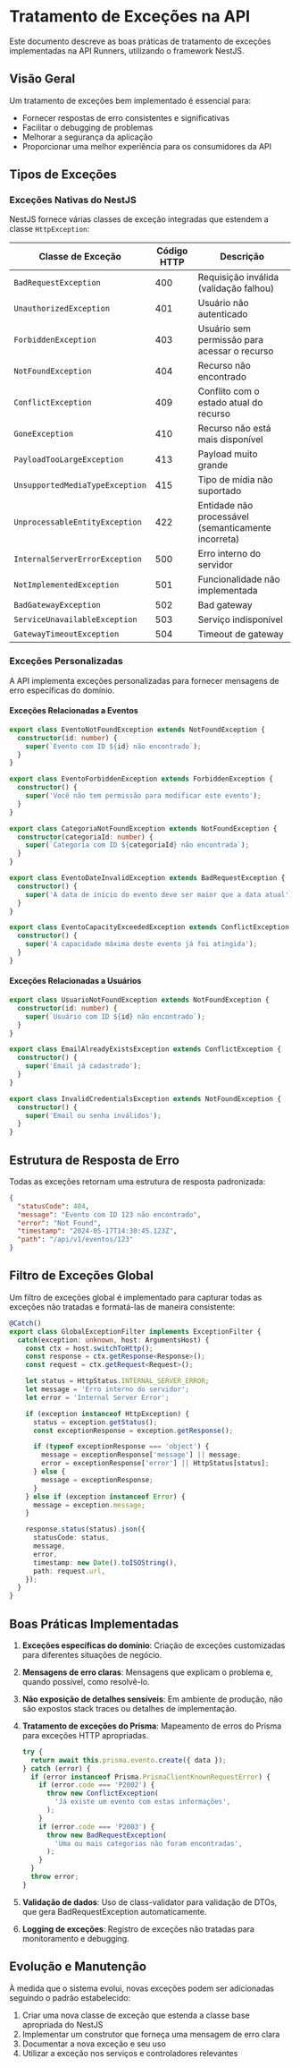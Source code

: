 # Tratamento de Exceções na API

Este documento descreve as boas práticas de tratamento de exceções implementadas na API Runners, utilizando o framework NestJS.

## Visão Geral

Um tratamento de exceções bem implementado é essencial para:

- Fornecer respostas de erro consistentes e significativas
- Facilitar o debugging de problemas
- Melhorar a segurança da aplicação
- Proporcionar uma melhor experiência para os consumidores da API

## Tipos de Exceções

### Exceções Nativas do NestJS

NestJS fornece várias classes de exceção integradas que estendem a classe `HttpException`:

| Classe de Exceção               | Código HTTP | Descrição                                           |
| ------------------------------- | ----------- | --------------------------------------------------- |
| `BadRequestException`           | 400         | Requisição inválida (validação falhou)              |
| `UnauthorizedException`         | 401         | Usuário não autenticado                             |
| `ForbiddenException`            | 403         | Usuário sem permissão para acessar o recurso        |
| `NotFoundException`             | 404         | Recurso não encontrado                              |
| `ConflictException`             | 409         | Conflito com o estado atual do recurso              |
| `GoneException`                 | 410         | Recurso não está mais disponível                    |
| `PayloadTooLargeException`      | 413         | Payload muito grande                                |
| `UnsupportedMediaTypeException` | 415         | Tipo de mídia não suportado                         |
| `UnprocessableEntityException`  | 422         | Entidade não processável (semanticamente incorreta) |
| `InternalServerErrorException`  | 500         | Erro interno do servidor                            |
| `NotImplementedException`       | 501         | Funcionalidade não implementada                     |
| `BadGatewayException`           | 502         | Bad gateway                                         |
| `ServiceUnavailableException`   | 503         | Serviço indisponível                                |
| `GatewayTimeoutException`       | 504         | Timeout de gateway                                  |

### Exceções Personalizadas

A API implementa exceções personalizadas para fornecer mensagens de erro específicas do domínio.

#### Exceções Relacionadas a Eventos

```typescript
export class EventoNotFoundException extends NotFoundException {
  constructor(id: number) {
    super(`Evento com ID ${id} não encontrado`);
  }
}

export class EventoForbiddenException extends ForbiddenException {
  constructor() {
    super('Você não tem permissão para modificar este evento');
  }
}

export class CategoriaNotFoundException extends NotFoundException {
  constructor(categoriaId: number) {
    super(`Categoria com ID ${categoriaId} não encontrada`);
  }
}

export class EventoDateInvalidException extends BadRequestException {
  constructor() {
    super('A data de início do evento deve ser maior que a data atual');
  }
}

export class EventoCapacityExceededException extends ConflictException {
  constructor() {
    super('A capacidade máxima deste evento já foi atingida');
  }
}
```

#### Exceções Relacionadas a Usuários

```typescript
export class UsuarioNotFoundException extends NotFoundException {
  constructor(id: number) {
    super(`Usuário com ID ${id} não encontrado`);
  }
}

export class EmailAlreadyExistsException extends ConflictException {
  constructor() {
    super('Email já cadastrado');
  }
}

export class InvalidCredentialsException extends NotFoundException {
  constructor() {
    super('Email ou senha inválidos');
  }
}
```

## Estrutura de Resposta de Erro

Todas as exceções retornam uma estrutura de resposta padronizada:

```json
{
  "statusCode": 404,
  "message": "Evento com ID 123 não encontrado",
  "error": "Not Found",
  "timestamp": "2024-05-17T14:30:45.123Z",
  "path": "/api/v1/eventos/123"
}
```

## Filtro de Exceções Global

Um filtro de exceções global é implementado para capturar todas as exceções não tratadas e formatá-las de maneira consistente:

```typescript
@Catch()
export class GlobalExceptionFilter implements ExceptionFilter {
  catch(exception: unknown, host: ArgumentsHost) {
    const ctx = host.switchToHttp();
    const response = ctx.getResponse<Response>();
    const request = ctx.getRequest<Request>();

    let status = HttpStatus.INTERNAL_SERVER_ERROR;
    let message = 'Erro interno do servidor';
    let error = 'Internal Server Error';

    if (exception instanceof HttpException) {
      status = exception.getStatus();
      const exceptionResponse = exception.getResponse();

      if (typeof exceptionResponse === 'object') {
        message = exceptionResponse['message'] || message;
        error = exceptionResponse['error'] || HttpStatus[status];
      } else {
        message = exceptionResponse;
      }
    } else if (exception instanceof Error) {
      message = exception.message;
    }

    response.status(status).json({
      statusCode: status,
      message,
      error,
      timestamp: new Date().toISOString(),
      path: request.url,
    });
  }
}
```

## Boas Práticas Implementadas

1. **Exceções específicas do domínio**: Criação de exceções customizadas para diferentes situações de negócio.

2. **Mensagens de erro claras**: Mensagens que explicam o problema e, quando possível, como resolvê-lo.

3. **Não exposição de detalhes sensíveis**: Em ambiente de produção, não são expostos stack traces ou detalhes de implementação.

4. **Tratamento de exceções do Prisma**: Mapeamento de erros do Prisma para exceções HTTP apropriadas.

   ```typescript
   try {
     return await this.prisma.evento.create({ data });
   } catch (error) {
     if (error instanceof Prisma.PrismaClientKnownRequestError) {
       if (error.code === 'P2002') {
         throw new ConflictException(
           'Já existe um evento com estas informações',
         );
       }
       if (error.code === 'P2003') {
         throw new BadRequestException(
           'Uma ou mais categorias não foram encontradas',
         );
       }
     }
     throw error;
   }
   ```

5. **Validação de dados**: Uso de class-validator para validação de DTOs, que gera BadRequestException automaticamente.

6. **Logging de exceções**: Registro de exceções não tratadas para monitoramento e debugging.

## Evolução e Manutenção

À medida que o sistema evolui, novas exceções podem ser adicionadas seguindo o padrão estabelecido:

1. Criar uma nova classe de exceção que estenda a classe base apropriada do NestJS
2. Implementar um construtor que forneça uma mensagem de erro clara
3. Documentar a nova exceção e seu uso
4. Utilizar a exceção nos serviços e controladores relevantes
